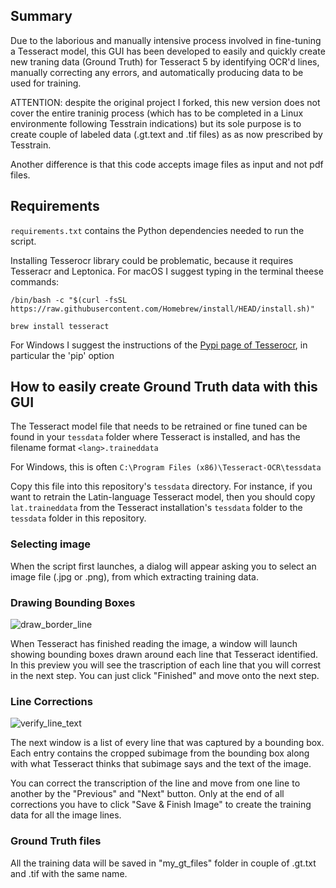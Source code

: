 
## Summary

Due to the laborious and manually intensive process involved in fine-tuning a Tesseract model, this GUI has been developed to easily and quickly create new traning data (Ground Truth) for Tesseract 5 by identifying OCR'd lines, manually correcting any errors, and automatically producing data to be used for training.

ATTENTION: despite the original project I forked, this new version does not cover the entire traninig process (which has to be completed in a Linux environmente following Tesstrain indications) but its sole purpose is to create couple of labeled data (.gt.text and .tif files) as as now prescribed by Tesstrain.

Another difference is that this code accepts image files as input and not pdf files.

## Requirements

`requirements.txt` contains the Python dependencies needed to run the script.

Installing Tesserocr library could be problematic, because it requires Tesseracr and Leptonica.
For macOS I suggest typing in the terminal theese commands:

```
/bin/bash -c "$(curl -fsSL https://raw.githubusercontent.com/Homebrew/install/HEAD/install.sh)"

```
```
brew install tesseract
```

For Windows I suggest the instructions of the [Pypi page of Tesserocr](https://pypi.org/project/tesserocr/), in particular the 'pip' option


## How to easily create Ground Truth data with this GUI

The Tesseract model file that needs to be retrained or fine tuned can be found in your `tessdata` folder where Tesseract is installed, and has the filename format `<lang>.traineddata`

For Windows, this is often `C:\Program Files (x86)\Tesseract-OCR\tessdata`

Copy this file into this repository's `tessdata` directory. For instance, if you want to retrain the Latin-language Tesseract model, then you should copy `lat.traineddata` from the Tesseract installation's `tessdata` folder to the `tessdata` folder in this repository.


### Selecting image

When the script first launches, a dialog will appear asking you to select an image file (.jpg or .png), from which extracting training data.


### Drawing Bounding Boxes

![draw_border_line](https://github.com/user-attachments/assets/b590cfb4-e110-46a9-af63-51292044077a)


When Tesseract has finished reading the image, a window will launch showing bounding boxes drawn around each line that Tesseract identified. In this preview you will see the trascription of each line that you will correst in the next step. You can just click "Finished" and move onto the next step.


### Line Corrections


![verify_line_text](https://github.com/user-attachments/assets/3c0cf9da-3b64-4065-a32a-549da1cd4c84)


The next window is a list of every line that was captured by a bounding box. Each entry contains the cropped subimage from the bounding box along with what Tesseract thinks that subimage says and the text of the image.

You can correct the transcription of the line and move from one line to another by the "Previous" and "Next" button. Only at the end of all corrections you have to click "Save & Finish Image" to create the training data for all the image lines.


### Ground Truth files

All the training data will be saved in "my_gt_files" folder in couple of .gt.txt and .tif with the same name.
